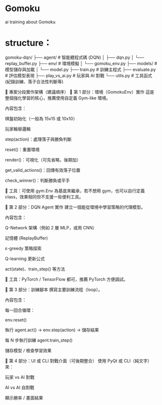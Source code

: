 # Gomoku
ai training about Gomoku

# structure：
gomoku-dqn/
├── agent/                 # 智能體程式碼 (DQN)
│   ├── dqn.py
│   └── replay_buffer.py
├── env/                   # 環境模擬
│   └── gomoku_env.py
├── models/                # 模型儲存與加載
│   └── model.py
├── train.py               # 訓練主程式
├── evaluate.py            # 評估模型表現
├── play_vs_ai.py          # 玩家與 AI 對戰
└── utils.py               # 工具函式 (紀錄訓練、落子合法性判斷等)

🧩 專案分段實作架構（建議順序）
🔹 第 1 部分：環境（GomokuEnv）實作
這是整個強化學習的核心，推薦使用自定義 Gym-like 環境。

內容包含：

棋盤初始化（一般為 15x15 或 10x10）

玩家輪替邏輯

step(action)：處理落子與勝負判斷

reset()：重置環境

render()：可視化（可先省略，後期加）

get_valid_actions()：回傳有效落子位置

check_winner()：判斷勝負或平手

🔧 工具：可使用 gym.Env 為基底來繼承，若不想用 gym，也可以自行定義 class，效果相同但不支援一些便利工具。

🔹 第 2 部分：DQN Agent 實作
建立一個能從環境中學習策略的代理模型。

內容包含：

Q-Network 架構（例如 2 層 MLP，或用 CNN）

記憶體 (ReplayBuffer)

ε-greedy 策略探索

Q-learning 更新公式

act(state)、train_step() 等方法

🔧 工具：PyTorch / TensorFlow 都可，推薦 PyTorch 方便調試。

🔹 第 3 部分：訓練腳本
撰寫主要訓練流程（loop）。

內容包含：

每一回合循環：

env.reset()

執行 agent.act() → env.step(action) → 儲存結果

每 N 步執行訓練 agent.train_step()

儲存模型 / 檢查學習效果

🔹 第 4 部分：UI 或 CLI 對戰介面（可後期整合）
使用 PyQt 或 CLI（純文字）來：

玩家 vs AI 對戰

AI vs AI 自對戰

顯示勝率 / 畫面結果